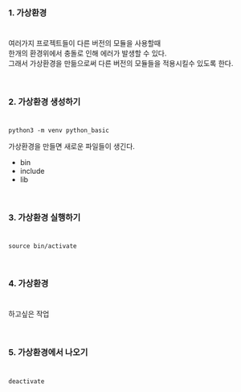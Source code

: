 ### 1. 가상환경
#
여러가지 프로젝트들이 다른 버전의 모듈을 사용할때   
한개의 환경위에서 충돌로 인해 에러가 발생할 수 있다.  
그래서 가상환경을 만듦으로써 다른 버전의 모듈들을 적용시킬수 있도록 한다.

<br/>

### 2. 가상환경 생성하기
#
```
python3 -m venv python_basic
```

가상환경을 만들면 새로운 파일들이 생긴다.
- bin
- include
- lib

<br/>

### 3. 가상환경 실행하기
#
```
source bin/activate
```

<br/>

### 4. 가상환경 
#

하고싶은 작업

<br/>

### 5. 가상환경에서 나오기 
#
```
deactivate
```







